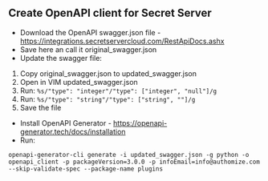 ## Create OpenAPI client for Secret Server


* Download the OpenAPI swagger.json file - https://integrations.secretservercloud.com/RestApiDocs.ashx
* Save here an call it original_swagger.json
* Update the swagger file:
1. Copy original_swagger.json to updated_swagger.json
2. Open in VIM updated_swagger.json
3. Run: `%s/"type": "integer"/"type": ["integer", "null"]/g`
4. Run: `%s/"type": "string"/"type": ["string", ""]/g`
5. Save the file
* Install OpenAPI Generator - https://openapi-generator.tech/docs/installation
* Run:
```
openapi-generator-cli generate -i updated_swagger.json -g python -o openapi_client -p packageVersion=3.0.0 -p infoEmail=info@authomize.com --skip-validate-spec --package-name plugins
```
